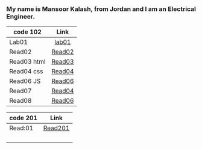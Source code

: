 
### My name is Mansoor Kalash, from Jordan and I am an Electrical Engineer.


| code 102      | Link                                                                        | 
| ------------- |:---------------------------------------------------------------------------:| 
| Lab01         |[lab01](https://mansoor-kalash.github.io/reading-notes/lab01)                | 
|  Read02       |[Read02](https://mansoor-kalash.github.io/reading-notes/Read02)              | 
|  Read03 html  |[Read03](https://mansoor-kalash.github.io/reading-notes/Read03)              |
| Read04 css    |[Read04](https://mansoor-kalash.github.io/reading-notes/Read04)              | 
| Read06 JS     |[Read06](https://mansoor-kalash.github.io/reading-notes/Read06)              |
| Read07        |[Read04](https://mansoor-kalash.github.io/reading-notes/Read07)              | 
| Read08        |[Read06](https://mansoor-kalash.github.io/reading-notes/Read08)              |
 


| code 201      | Link                                                                        | 
| ------------- |:---------------------------------------------------------------------------:| 
|   Read:01     |[Read201](https://mansoor-kalash.github.io/reading-notes/Read201)            | 
|               |                                                                             | 
|               |                                                                             | 
|               |                                                                             | 
|               |                                                                             | 



